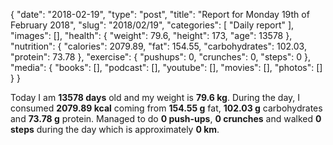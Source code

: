 {
    "date": "2018-02-19",
    "type": "post",
    "title": "Report for Monday 19th of February 2018",
    "slug": "2018\/02\/19",
    "categories": [
        "Daily report"
    ],
    "images": [],
    "health": {
        "weight": 79.6,
        "height": 173,
        "age": 13578
    },
    "nutrition": {
        "calories": 2079.89,
        "fat": 154.55,
        "carbohydrates": 102.03,
        "protein": 73.78
    },
    "exercise": {
        "pushups": 0,
        "crunches": 0,
        "steps": 0
    },
    "media": {
        "books": [],
        "podcast": [],
        "youtube": [],
        "movies": [],
        "photos": []
    }
}

Today I am <strong>13578 days</strong> old and my weight is <strong>79.6 kg</strong>. During the day, I consumed <strong>2079.89 kcal</strong> coming from <strong>154.55 g</strong> fat, <strong>102.03 g</strong> carbohydrates and <strong>73.78 g</strong> protein. Managed to do <strong>0 push-ups</strong>, <strong>0 crunches</strong> and walked <strong>0 steps</strong> during the day which is approximately <strong>0 km</strong>.